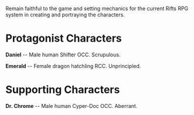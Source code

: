 Remain faithful to the game and setting mechanics for the current Rifts RPG system in creating and portraying the characters.   

# Protagonist Characters

**Daniel** -- Male human Shifter OCC.  Scrupulous.  

**Emerald** -- Female dragon hatchling RCC.  Unprincipled.  

# Supporting Characters

**Dr. Chrome** -- Male human Cyper-Doc OCC.  Aberrant.  
